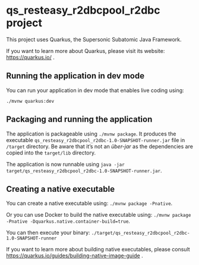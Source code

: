 # qs_resteasy_r2dbcpool_r2dbc project

This project uses Quarkus, the Supersonic Subatomic Java Framework.

If you want to learn more about Quarkus, please visit its website: https://quarkus.io/ .

## Running the application in dev mode

You can run your application in dev mode that enables live coding using:
```
./mvnw quarkus:dev
```

## Packaging and running the application

The application is packageable using `./mvnw package`.
It produces the executable `qs_resteasy_r2dbcpool_r2dbc-1.0-SNAPSHOT-runner.jar` file in `/target` directory.
Be aware that it’s not an _über-jar_ as the dependencies are copied into the `target/lib` directory.

The application is now runnable using `java -jar target/qs_resteasy_r2dbcpool_r2dbc-1.0-SNAPSHOT-runner.jar`.

## Creating a native executable

You can create a native executable using: `./mvnw package -Pnative`.

Or you can use Docker to build the native executable using: `./mvnw package -Pnative -Dquarkus.native.container-build=true`.

You can then execute your binary: `./target/qs_resteasy_r2dbcpool_r2dbc-1.0-SNAPSHOT-runner`

If you want to learn more about building native executables, please consult https://quarkus.io/guides/building-native-image-guide .
